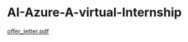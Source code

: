 # AI-Azure-A-virtual-Internship

[offer_letter.pdf](https://github.com/user-attachments/files/20241340/offer_letter.pdf)
